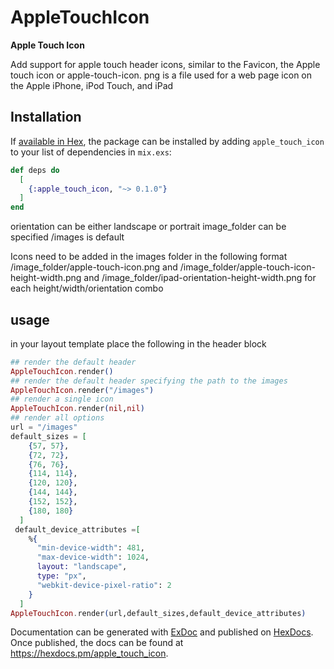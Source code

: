 # AppleTouchIcon

**Apple Touch Icon**


Add support for apple touch header icons,
similar to the Favicon, the Apple touch icon or apple-touch-icon. png is a file used for a web page icon on the Apple iPhone, iPod Touch, and iPad


## Installation

If [available in Hex](https://hex.pm/docs/publish), the package can be installed
by adding `apple_touch_icon` to your list of dependencies in `mix.exs`:

```elixir
def deps do
  [
    {:apple_touch_icon, "~> 0.1.0"}
  ]
end
```

orientation can be either landscape or portrait
image_folder can be specified /images is default


Icons  need to be added in the images folder in the following format /image_folder/apple-touch-icon.png and /image_folder/apple-touch-icon-height-width.png and /image_folder/ipad-orientation-height-width.png
for each height/width/orientation combo


## usage
in your layout template  place the following in the header block

```elixir
## render the default header
AppleTouchIcon.render()
## render the default header specifying the path to the images
AppleTouchIcon.render("/images")
## render a single icon
AppleTouchIcon.render(nil,nil)
## render all options
url = "/images"
default_sizes = [
    {57, 57},
    {72, 72},
    {76, 76},
    {114, 114},
    {120, 120},
    {144, 144},
    {152, 152},
    {180, 180}
  ]
 default_device_attributes =[
    %{
      "min-device-width": 481,
      "max-device-width": 1024,
      layout: "landscape",
      type: "px",
      "webkit-device-pixel-ratio": 2
    }
  ]
AppleTouchIcon.render(url,default_sizes,default_device_attributes)
```

Documentation can be generated with [ExDoc](https://github.com/elixir-lang/ex_doc)
and published on [HexDocs](https://hexdocs.pm). Once published, the docs can
be found at <https://hexdocs.pm/apple_touch_icon>.

